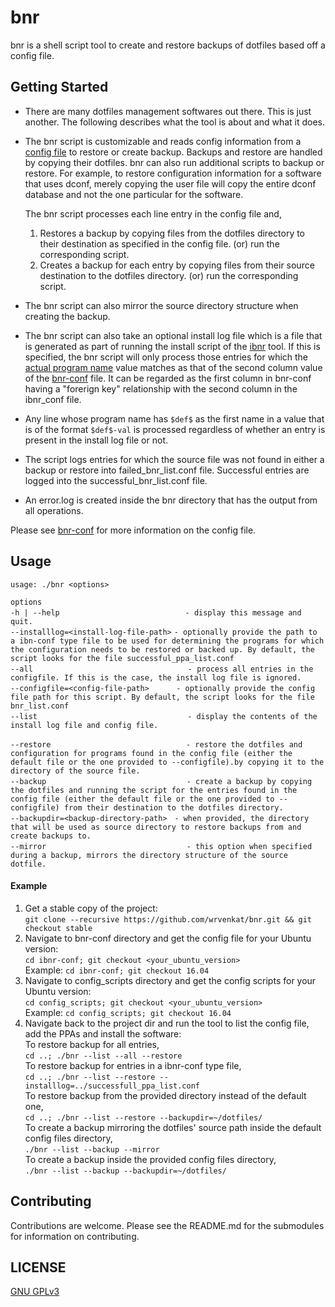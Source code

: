 # bnr
bnr is a shell script tool to create and restore backups of dotfiles based off a config file.

## Getting Started
* There are many dotfiles management softwares out there. This is just another. The following describes what the tool is about and what it does.  
  
* The bnr script is customizable and reads config information from a [config file](https://github.com/wrvenkat/bnr-conf) to restore or create backup. Backups and restore are handled by copying their dotfiles. bnr can also run additional scripts to backup or restore. For example, to restore configuration information for a software that uses dconf, merely copying the user file will copy the entire dconf database and not the one particular for the software.  
  
  The bnr script processes each line entry in the config file and,  

	1. Restores a backup by copying files from the dotfiles directory to their destination as specified in the config file. (or) run the corresponding script.
	2. Creates a backup for each entry by copying files from their source destination to the dotfiles directory. (or) run the corresponding script.  

* The bnr script can also mirror the source directory structure when creating the backup.
* The bnr script can also take an optional install log file which is a file that is generated as part of running the install script of the [ibnr](https://github.com/wrvenkat/ibnr) tool. If this is specified, the bnr script will only process those entries for which the [actual program name](https://github.com/wrvenkat/ibnr-conf#format) value matches as that of the second column value of the [bnr-conf]() file. It can be regarded as the first column in bnr-conf having a "forerign key" relationship with the second column in the ibnr_conf file.  

* Any line whose program name has `$def$` as the first name in a value that is of the format `$def$-val` is processed regardless of whether an entry is present in the install log file or not.

* The script logs entries for which the source file was not found in either a backup or restore into failed_bnr_list.conf file. Successful entries are logged into the successful_bnr_list.conf file.

* An error.log is created inside the bnr directory that has the output from all operations.

Please see [bnr-conf](https://github.com/wrvenkat/bnr-conf) for more information on the config file.

## Usage

`usage: ./bnr <options>`  

`options`  
`-h | --help`&nbsp;&nbsp;&nbsp;&nbsp;&nbsp;&nbsp;&nbsp;&nbsp;&nbsp;&nbsp;&nbsp;&nbsp;&nbsp;&nbsp;&nbsp;&nbsp;&nbsp;&nbsp;&nbsp;&nbsp;&nbsp;&nbsp;&nbsp;&nbsp;&nbsp;&nbsp;&nbsp;&nbsp;&nbsp;&nbsp;&nbsp;&nbsp;&nbsp;&nbsp;&nbsp;&nbsp;&nbsp;&nbsp;&nbsp;&nbsp;&nbsp;&nbsp;&nbsp;&nbsp;&nbsp;&nbsp;&nbsp;&nbsp;&nbsp;&nbsp;&nbsp;`- display this message and quit.`  
`--installlog=<install-log-file-path>`&nbsp;`- optionally provide the path to a ibn-conf type file to be used for determining the programs for which the configuration needs to be restored or backed up. By default, the script looks for the file successful_ppa_list.conf`  
`--all`&nbsp;&nbsp;&nbsp;&nbsp;&nbsp;&nbsp;&nbsp;&nbsp;&nbsp;&nbsp;&nbsp;&nbsp;&nbsp;&nbsp;&nbsp;&nbsp;&nbsp;&nbsp;&nbsp;&nbsp;&nbsp;&nbsp;&nbsp;&nbsp;&nbsp;&nbsp;&nbsp;&nbsp;&nbsp;&nbsp;&nbsp;&nbsp;&nbsp;&nbsp;&nbsp;&nbsp;&nbsp;&nbsp;&nbsp;&nbsp;&nbsp;&nbsp;&nbsp;&nbsp;&nbsp;&nbsp;&nbsp;&nbsp;&nbsp;&nbsp;&nbsp;&nbsp;&nbsp;&nbsp;&nbsp;&nbsp;&nbsp;&nbsp;&nbsp;&nbsp;&nbsp;&nbsp;&nbsp;`- process all entries in the configfile. If this is the case, the install log file is ignored.`  
`--configfile=<config-file-path>`&nbsp;&nbsp;&nbsp;&nbsp;&nbsp;&nbsp;&nbsp;&nbsp;&nbsp;&nbsp;&nbsp;`- optionally provide the config file path for this script. By default, the script looks for the file bnr_list.conf`  
`--list`&nbsp;&nbsp;&nbsp;&nbsp;&nbsp;&nbsp;&nbsp;&nbsp;&nbsp;&nbsp;&nbsp;&nbsp;&nbsp;&nbsp;&nbsp;&nbsp;&nbsp;&nbsp;&nbsp;&nbsp;&nbsp;&nbsp;&nbsp;&nbsp;&nbsp;&nbsp;&nbsp;&nbsp;&nbsp;&nbsp;&nbsp;&nbsp;&nbsp;&nbsp;&nbsp;&nbsp;&nbsp;&nbsp;&nbsp;&nbsp;&nbsp;&nbsp;&nbsp;&nbsp;&nbsp;&nbsp;&nbsp;&nbsp;&nbsp;&nbsp;&nbsp;&nbsp;&nbsp;&nbsp;&nbsp;&nbsp;&nbsp;&nbsp;&nbsp;&nbsp;&nbsp;`- display the contents of the install log file and config file.`  

`--restore`&nbsp;&nbsp;&nbsp;&nbsp;&nbsp;&nbsp;&nbsp;&nbsp;&nbsp;&nbsp;&nbsp;&nbsp;&nbsp;&nbsp;&nbsp;&nbsp;&nbsp;&nbsp;&nbsp;&nbsp;&nbsp;&nbsp;&nbsp;&nbsp;&nbsp;&nbsp;&nbsp;&nbsp;&nbsp;&nbsp;&nbsp;&nbsp;&nbsp;&nbsp;&nbsp;&nbsp;&nbsp;&nbsp;&nbsp;&nbsp;&nbsp;&nbsp;&nbsp;&nbsp;&nbsp;&nbsp;&nbsp;&nbsp;&nbsp;&nbsp;&nbsp;&nbsp;&nbsp;&nbsp;&nbsp;`- restore the dotfiles and configuration for programs found in the config file (either the default file or the one provided to --configfile).by copying it to the directory of the source file.`  
`--backup`&nbsp;&nbsp;&nbsp;&nbsp;&nbsp;&nbsp;&nbsp;&nbsp;&nbsp;&nbsp;&nbsp;&nbsp;&nbsp;&nbsp;&nbsp;&nbsp;&nbsp;&nbsp;&nbsp;&nbsp;&nbsp;&nbsp;&nbsp;&nbsp;&nbsp;&nbsp;&nbsp;&nbsp;&nbsp;&nbsp;&nbsp;&nbsp;&nbsp;&nbsp;&nbsp;&nbsp;&nbsp;&nbsp;&nbsp;&nbsp;&nbsp;&nbsp;&nbsp;&nbsp;&nbsp;&nbsp;&nbsp;&nbsp;&nbsp;&nbsp;&nbsp;&nbsp;&nbsp;&nbsp;&nbsp;&nbsp;&nbsp;`- create a backup by copying the dotfiles and running the script for the entries found in the config file (either the default file or the one provided to --configfile) from their destination to the dotfiles directory.`  
`--backupdir=<backup-directory-path>`&nbsp;&nbsp;&nbsp;`- when provided, the directory that will be used as source directory to restore backups from and create backups to.`  
`--mirror`&nbsp;&nbsp;&nbsp;&nbsp;&nbsp;&nbsp;&nbsp;&nbsp;&nbsp;&nbsp;&nbsp;&nbsp;&nbsp;&nbsp;&nbsp;&nbsp;&nbsp;&nbsp;&nbsp;&nbsp;&nbsp;&nbsp;&nbsp;&nbsp;&nbsp;&nbsp;&nbsp;&nbsp;&nbsp;&nbsp;&nbsp;&nbsp;&nbsp;&nbsp;&nbsp;&nbsp;&nbsp;&nbsp;&nbsp;&nbsp;&nbsp;&nbsp;&nbsp;&nbsp;&nbsp;&nbsp;&nbsp;&nbsp;&nbsp;&nbsp;&nbsp;&nbsp;&nbsp;&nbsp;&nbsp;&nbsp;&nbsp;`- this option when specified during a backup, mirrors the directory structure of the source dotfile.`

#### Example ####

  1. Get a stable copy of the project:  
  `git clone --recursive https://github.com/wrvenkat/bnr.git && git checkout stable`
  2. Navigate to bnr-conf directory and get the config file for your Ubuntu version:  
  `cd ibnr-conf; git checkout <your_ubuntu_version>`  
  Example: `cd ibnr-conf; git checkout 16.04`
  3. Navigate to config_scripts directory and get the config scripts for your Ubuntu version:  
  `cd config_scripts; git checkout <your_ubuntu_version>`  
  Example: `cd config_scripts; git checkout 16.04`
  4. Navigate back to the project dir and run the tool to list the config file, add the PPAs and install the software:  
  To restore backup for all entries,  
  `cd ..; ./bnr --list --all --restore`  
  To restore backup for entries in a ibnr-conf type file,  
  `cd ..; ./bnr --list --restore --installlog=../successfull_ppa_list.conf`  
  To restore backup from the provided directory instead of the default one,  
  `cd ..; ./bnr --list --restore --backupdir=~/dotfiles/`  
  To create a backup mirroring the dotfiles' source path inside the default config files directory,  
  `./bnr --list --backup --mirror`  
  To create a backup inside the provided config files directory,  
  `./bnr --list --backup --backupdir=~/dotfiles/`  

## Contributing

Contributions are welcome. Please see the README.md for the submodules for information on contributing.

## LICENSE

[GNU GPLv3](https://www.gnu.org/licenses/gpl-3.0.en.html)
